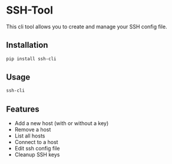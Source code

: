 # SSH-Tool

This cli tool allows you to create and manage your SSH config file.

## Installation

```bash
pip install ssh-cli
```

## Usage

```bash
ssh-cli
```

## Features

- Add a new host (with or without a key)
- Remove a host
- List all hosts
- Connect to a host
- Edit ssh config file
- Cleanup SSH keys